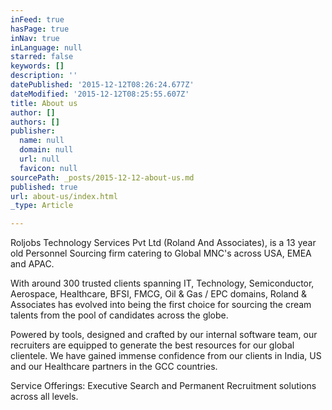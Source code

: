 ```yaml
---
inFeed: true
hasPage: true
inNav: true
inLanguage: null
starred: false
keywords: []
description: ''
datePublished: '2015-12-12T08:26:24.677Z'
dateModified: '2015-12-12T08:25:55.607Z'
title: About us
author: []
authors: []
publisher:
  name: null
  domain: null
  url: null
  favicon: null
sourcePath: _posts/2015-12-12-about-us.md
published: true
url: about-us/index.html
_type: Article

---
```

Roljobs Technology Services Pvt Ltd (Roland And Associates), is a 13 year old Personnel Sourcing firm catering to Global MNC's across USA, EMEA and APAC. 

With around 300 trusted clients spanning IT, Technology, Semiconductor, Aerospace, Healthcare, BFSI, FMCG, Oil & Gas / EPC domains, Roland & Associates has evolved into being the first choice for sourcing the cream talents from the pool of candidates across the globe. 

Powered by tools, designed and crafted by our internal software team, our recruiters are equipped to generate the best resources for our global clientele. We have gained immense confidence from our clients in India, US and our Healthcare partners in the GCC countries. 

Service Offerings: Executive Search and Permanent Recruitment solutions across all levels.